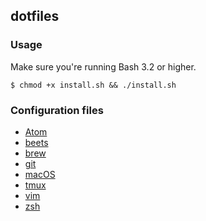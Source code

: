 ## dotfiles

### Usage

Make sure you're running Bash 3.2 or higher.

```
$ chmod +x install.sh && ./install.sh
```

### Configuration files

* [Atom](/atom)
* [beets](/beets)
* [brew](/brew)
* [git](/git)
* [macOS](/osx)
* [tmux](/tmux)
* [vim](/vim)
* [zsh](/zsh)
